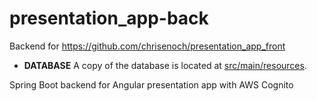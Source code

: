 # presentation_app-back
Backend for https://github.com/chrisenoch/presentation_app_front 
- **DATABASE** A copy of the database is located at [src/main/resources](https://github.com/chrisenoch/presentation_app-back/tree/master/src/main/resources/DATABASE_Oct_20_2022).

Spring Boot backend for Angular presentation app with AWS Cognito

